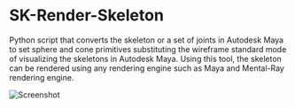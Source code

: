 # SK-Render-Skeleton

Python script that converts the skeleton or a set of joints in Autodesk Maya to set sphere and cone primitives substituting the wireframe standard mode of visualizing the skeletons in Autodesk Maya. Using this tool, the skeleton can be rendered using any rendering engine such as Maya and Mental-Ray rendering engine.

![Screenshot](https://github.com/NadineAB/SK-Render-Skeleton/blob/master/PrimitivesSkeleton/PrimitivesSkeleton%20Screen%20Shot.png)

